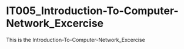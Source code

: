 # IT005_Introduction-To-Computer-Network_Excercise
This is the Introduction-To-Computer-Network_Excercise
